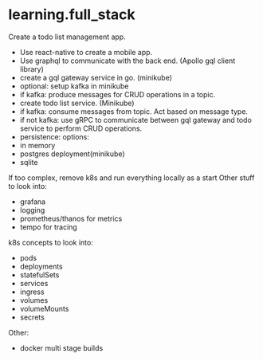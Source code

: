 # learning.full_stack

Create a todo list management app. 

* Use react-native to create a mobile app. 
* Use graphql to communicate with the back end. (Apollo gql client library)
* create a gql gateway service in go. (minikube)
* optional: setup kafka in minikube
* if kafka: produce messages for CRUD operations in a topic.
* create todo list service. (Minikube)
* if kafka: consume messages from topic. Act based on message type.
* if not kafka: use gRPC to communicate between gql gateway and todo service to perform CRUD operations.
* persistence: options:
* in memory
* postgres deployment(minikube)
* sqlite

If too complex, remove k8s and run everything locally as a start
Other stuff to look into:

- grafana
- logging
- prometheus/thanos for metrics
- tempo for tracing

k8s concepts to look into:

* pods
* deployments
* statefulSets
* services
* ingress
* volumes
* volumeMounts
* secrets

Other:

* docker multi stage builds
